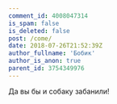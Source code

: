 ```yaml
---
comment_id: 4008047314
is_spam: false
is_deleted: false
post: /come/
date: 2018-07-26T21:52:39Z
author_fullname: 'Бобик'
author_is_anon: true
parent_id: 3754349976
---
```


<p>Да вы бы и собаку забанили!</p>
